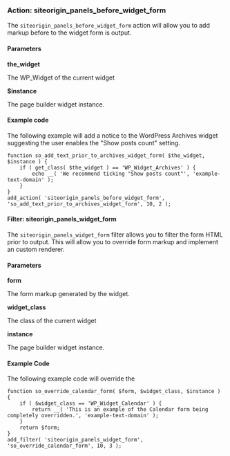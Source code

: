 ### Action: siteorigin_panels_before_widget_form

The `siteorigin_panels_before_widget_form` action will allow you to add markup before to the widget form is output.

#### Parameters

**the_widget**

The WP_Widget of the current widget

**$instance**

The page builder widget instance.

#### Example code

The following example will add a notice to the WordPress Archives widget suggesting the user enables the "Show posts count" setting.

```
function so_add_text_prior_to_archives_widget_form( $the_widget, $instance ) {
	if ( get_class( $the_widget ) == 'WP_Widget_Archives' ) {
		echo __( 'We recommend ticking "Show posts count"', 'example-text-domain' );
	}
}
add_action( 'siteorigin_panels_before_widget_form', 'so_add_text_prior_to_archives_widget_form', 10, 2 );
```

#### Filter: siteorigin_panels_widget_form

The `siteorigin_panels_widget_form` filter allows you to filter the form HTML prior to output. This will allow you to override form markup and implement an custom renderer.

#### Parameters

**form**

The form markup generated by the widget.

**widget_class**

The class of the current widget

**instance**

The page builder widget instance.

#### Example Code

The following example code will override the

```
function so_override_calendar_form( $form, $widget_class, $instance ) {
	if ( $widget_class == 'WP_Widget_Calendar' ) {
		return __( 'This is an example of the Calendar form being completely overridden.', 'example-text-domain' );
	}
	return $form;
}
add_filter( 'siteorigin_panels_widget_form', 'so_override_calendar_form', 10, 3 );
```
